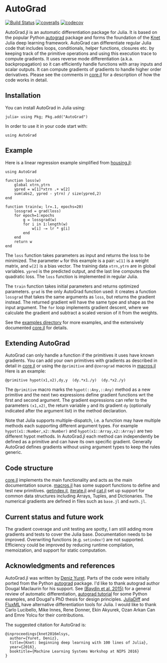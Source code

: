 # AutoGrad

<!--
[![AutoGrad](http://pkg.julialang.org/badges/AutoGrad_0.6.svg)](http://pkg.julialang.org/?pkg=AutoGrad)
[![AutoGrad](http://pkg.julialang.org/badges/AutoGrad_0.7.svg)](http://pkg.julialang.org/?pkg=AutoGrad)
[![AutoGrad](http://pkg.julialang.org/badges/AutoGrad_1.0.svg)](http://pkg.julialang.org/?pkg=AutoGrad)
-->

[![Build Status](https://travis-ci.org/denizyuret/AutoGrad.jl.svg?branch=master)](https://travis-ci.org/denizyuret/AutoGrad.jl)
[![coveralls](https://coveralls.io/repos/github/denizyuret/AutoGrad.jl/badge.svg?branch=master)](https://coveralls.io/github/denizyuret/AutoGrad.jl?branch=master)
[![codecov](https://codecov.io/gh/denizyuret/AutoGrad.jl/branch/master/graph/badge.svg)](https://codecov.io/gh/denizyuret/AutoGrad.jl)

AutoGrad.jl is an automatic differentiation package for Julia.  It is
based on the popular Python
[autograd](https://github.com/HIPS/autograd) package and forms the
foundation of the [Knet](https://github.com/denizyuret/Knet.jl) Julia
deep learning framework.  AutoGrad can differentiate regular Julia
code that includes loops, conditionals, helper functions, closures
etc. by keeping track of the primitive operations and using this
execution trace to compute gradients.  It uses reverse mode
differentiation (a.k.a. backpropagation) so it can efficiently handle
functions with array inputs and scalar outputs.  It can compute
gradients of gradients to handle higher order derivatives.  Please see
the comments in
[core.jl](https://github.com/denizyuret/AutoGrad.jl/blob/master/src/core.jl)
for a description of how the code works in detail.

## Installation

You can install AutoGrad in Julia using:
```
julia> using Pkg; Pkg.add("AutoGrad")
```

In order to use it in your code start with:
```
using AutoGrad
```

## Example

Here is a linear regression example simplified from
[housing.jl](https://github.com/denizyuret/AutoGrad.jl/blob/master/examples/housing.jl):

```
using AutoGrad

function loss(w)
    global xtrn,ytrn
    ypred = w[1]*xtrn .+ w[2]
    sum(abs2, ypred - ytrn) / size(ypred,2)
end

function train(w; lr=.1, epochs=20)
    lossgrad = grad(loss)
    for epoch=1:epochs
        g = lossgrad(w)
        for i in 1:length(w)
            w[i] -= lr * g[i]
        end
    end
    return w
end
```

The `loss` function takes parameters as input and returns the loss to
be minimized.  The parameter `w` for this example is a pair: `w[1]` is
a weight matrix, and `w[2]` is a bias vector.  The training data
`xtrn,ytrn` are in global variables.  `ypred` is the predicted output,
and the last line computes the quadratic loss.  The `loss` function is
implemented in regular Julia.

The `train` function takes initial parameters and returns optimized
parameters.  `grad` is the only AutoGrad function used: it creates a
function `lossgrad` that takes the same arguments as `loss`, but
returns the gradient instead.  The returned gradient will have the
same type and shape as the input argument.  The `for` loop implements
gradient descent, where we calculate the gradient and subtract a
scaled version of it from the weights.

See the [examples
directory](https://github.com/denizyuret/AutoGrad.jl/blob/master/examples)
for more examples, and the extensively documented
[core.jl](https://github.com/denizyuret/AutoGrad.jl/blob/master/src/core.jl)
for details.

## Extending AutoGrad

AutoGrad can only handle a function if the primitives it uses have
known gradients.  You can add your own primitives with gradients as
described in detail in
[core.jl](https://github.com/denizyuret/AutoGrad.jl/blob/master/src/core.jl)
or using the `@primitive` and `@zerograd` macros in
[macros.jl](https://github.com/denizyuret/AutoGrad.jl/blob/master/src/macros.jl)
Here is an example:

```
@primitive hypot(x1,x2),dy,y  (dy.*x1./y)  (dy.*x2./y)
```

The `@primitive` macro marks the `hypot(::Any,::Any)` method as
a new primitive and the next two expressions define gradient functions
wrt the first and second argument.  The gradient expressions can refer
to the parameters `(x1,x2)`, the return variable `y` and its gradient
`dy` (optionally indicated after the argument list) in the method
declaration.

Note that Julia supports multiple-dispatch, i.e. a function may have
multiple methods each supporting different argument types.  For
example `hypot(x1::Number,x2::Number)` and
`hypot(x1::Array,x2::Array)` are two different hypot methods.  In
AutoGrad.jl each method can independently be defined as a primitive
and can have its own specific gradient. Generally AutoGrad defines
gradients without using argument types to keep the rules generic.

## Code structure

[core.jl](https://github.com/denizyuret/AutoGrad.jl/blob/master/src/core.jl)
implements the main functionality and acts as the main documentation
source.
[macros.jl](https://github.com/denizyuret/AutoGrad.jl/blob/master/src/macros.jl)
has some support functions to define and test new primitives.
[getindex.jl](https://github.com/denizyuret/AutoGrad.jl/blob/master/src/getindex.jl),
[iterate.jl](https://github.com/denizyuret/AutoGrad.jl/blob/master/src/iterate.jl) and
[cat.jl](https://github.com/denizyuret/AutoGrad.jl/blob/master/src/cat.jl)
set up support for common data structures including Arrays, Tuples,
and Dictionaries.  The numerical gradients are defined in files such
as `base.jl` and `math.jl`.

## Current status and future work

The gradient coverage and unit testing are spotty, I am still adding
more gradients and tests to cover the Julia base. Documentation needs
to be improved. Overwriting functions (e.g. `setindex!`) are not
supported. Efficiency could be improved by reducing runtime
compilation, memoization, and support for static computation.

## Acknowledgments and references

AutoGrad.jl was written by [Deniz
Yuret](http://www.denizyuret.com). Parts of the code were
initially ported from the Python
[autograd](https://github.com/HIPS/autograd) package.  I'd like to
thank autograd author Dougal Maclaurin for his support.  See [(Baydin
et al. 2015)](https://arxiv.org/abs/1502.05767) for a general review
of automatic differentiation, [autograd
tutorial](https://github.com/HIPS/autograd/blob/master/docs/tutorial.md)
for some Python examples, and Dougal's PhD thesis for design
principles.  [JuliaDiff](http://www.juliadiff.org/) and
[FluxML](https://github.com/FluxML) have alternative differentiation
tools for Julia.  I would like to thank Carlo Lucibello, Mike Innes,
Rene Donner, Ekin Akyurek, Ozan Arkan Can and Emre Yolcu for their
contributions.

The suggested citation for AutoGrad is:

```
@inproceedings{knet2016mlsys,
  author={Yuret, Deniz},
  title={Knet: beginning deep learning with 100 lines of Julia},
  year={2016},
  booktitle={Machine Learning Systems Workshop at NIPS 2016}
}
```
